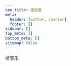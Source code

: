 ```yaml
---
seo_title: 播放器
meta:
  header: [author, counter]
  footer: []
sidebar: []
top_meta: []
bottom_meta: []
sitemap: false
---
```

<!-- 
<iframe width="100%" height="180" class="embed-show" src="https://adc.ink/#fileView&path=https%3A%2F%2Fadc.ink%2F%3Fexplorer%2Fshare%2Ffile%26hash%3D160eQgZZRcX5znoEY5byUCKw3kHtBp3wTGo6IN3pDDf3KyDZYo1UbHg%26name%3D%2F%25E8%258F%2585%25E5%258E%259F%25E7%25BA%25B1%25E7%2594%25B1%25E7%2590%2586THE%2520SxPLAY%2520-%2520Guardian.mp3%26size%3D4591534%26createTime%3D1630652715" allowtransparency="true" allowfullscreen="true" webkitallowfullscreen="true" mozallowfullscreen="true" frameborder="0" scrolling="no"></iframe>

<iframe width="100%" height="180" class="embed-show" src="https://adc.ink/#fileView&path=https%3A%2F%2Fadc.ink%2F%3Fexplorer%2Fshare%2Ffile%26hash%3D8eef8FDIqQY15BdoOLgF1RXdV58QaeKMH_vPAuzZYIrZ3n0FTWiLo-g%26name%3D%2FMili%2520%2528%25E3%2583%259F%25E3%2583%25AA%25E3%2583%25BC%2529%2520-%2520Utopiosphere.mp3%26size%3D2172372%26createTime%3D1630653004" allowtransparency="true" allowfullscreen="true" webkitallowfullscreen="true" mozallowfullscreen="true" frameborder="0" scrolling="no"></iframe> -->

<style>
.article .aplayer {
  width: auto !important;
  margin-top: -10px;
}

meting-js {
  width: 100%;
  display: inline-grid;
}
</style>


<p class="p center logo large cyan">听音乐</p>

<meting-js
  mini='false'
  server='tencent'
  type='playlist'
  id='7716882294'>
</meting-js>

<span class="p gray small right" id="artalk_visitors"><i class="fad fa-balloons fa-fw" style="display: inline-block;" aria-hidden="true"></i></span>

<div style="margin-top: -50px"></div>
